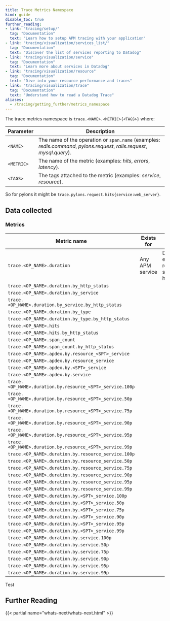 ```yaml
---
title: Trace Metrics Namespace
kind: guide
disable_toc: true
further_reading:
- link: "tracing/setup/"
  tag: "Documentation"
  text: "Learn how to setup APM tracing with your application"
- link: "tracing/visualization/services_list/"
  tag: "Documentation"
  text: "Discover the list of services reporting to Datadog"
- link: "tracing/visualization/service"
  tag: "Documentation"
  text: "Learn more about services in Datadog"
- link: "tracing/visualization/resource"
  tag: "Documentation"
  text: "Dive into your resource performance and traces"
- link: "tracing/visualization/trace"
  tag: "Documentation"
  text: "Understand how to read a Datadog Trace"
aliases:
  - /tracing/getting_further/metrics_namespace
---
```


The trace metrics namespace is `trace.<NAME>.<METRIC>{<TAGS>}` where:

| Parameter  | Description                                                                                                             |
|------------|-------------------------------------------------------------------------------------------------------------------------|
| `<NAME>`   | The name of the operation or `span.name` (examples: *redis.command*, *pylons.request*, *rails.request*, *mysql.query*). |
| `<METRIC>` | The name of the metric (examples: *hits*, *errors*, *latency*).                                                         |
| `<TAGS>`   | The tags attached to the metric (examples: *service*, *resource*).                                                      |

So for pylons it might be `trace.pylons.request.hits{service:web_server}`.

## Data collected
### Metrics

| Metric name                                               | Exists for      | Tags                                                                    |
|-----------------------------------------------------------|-----------------|-------------------------------------------------------------------------|
| `trace.<OP_NAME>.duration`                                | Any APM service | Datadog Agent, env, service, resource, second primary, http.status_code |
| `trace.<OP_NAME>.duration.by_http_status`                 |                 |                                                                         |
| `trace.<OP_NAME>.duration.by_service`                     |                 |                                                                         |
| `trace.<OP_NAME>.duration.by_service.by_http_status`      |                 |                                                                         |
| `trace.<OP_NAME>.duration.by_type`                        |                 |                                                                         |
| `trace.<OP_NAME>.duration.by_type.by_http_status`         |                 |                                                                         |
| `trace.<OP_NAME>.hits`                                    |                 |                                                                         |
| `trace.<OP_NAME>.hits.by_http_status`                     |                 |                                                                         |
| `trace.<OP_NAME>.span_count`                              |                 |                                                                         |
| `trace.<OP_NAME>.span_count.by_http_status`               |                 |                                                                         |
| `trace.<OP_NAME>.apdex.by.resource_<SPT>_service`         |                 |                                                                         |
| `trace.<OP_NAME>.apdex.by.resource_service`               |                 |                                                                         |
| `trace.<OP_NAME>.apdex.by.<SPT>_service`                  |                 |                                                                         |
| `trace.<OP_NAME>.apdex.by.service`                        |                 |                                                                         |
| `trace.<OP_NAME>.duration.by.resource_<SPT>_service.100p` |                 |                                                                         |
| `trace.<OP_NAME>.duration.by.resource_<SPT>_service.50p`  |                 |                                                                         |
| `trace.<OP_NAME>.duration.by.resource_<SPT>_service.75p`  |                 |                                                                         |
| `trace.<OP_NAME>.duration.by.resource_<SPT>_service.90p`  |                 |                                                                         |
| `trace.<OP_NAME>.duration.by.resource_<SPT>_service.95p`  |                 |                                                                         |
| `trace.<OP_NAME>.duration.by.resource_<SPT>_service.99p`  |                 |                                                                         |
| `trace.<OP_NAME>.duration.by.resource_service.100p`       |                 |                                                                         |
| `trace.<OP_NAME>.duration.by.resource_service.50p`        |                 |                                                                         |
| `trace.<OP_NAME>.duration.by.resource_service.75p`        |                 |                                                                         |
| `trace.<OP_NAME>.duration.by.resource_service.90p`        |                 |                                                                         |
| `trace.<OP_NAME>.duration.by.resource_service.95p`        |                 |                                                                         |
| `trace.<OP_NAME>.duration.by.resource_service.99p`        |                 |                                                                         |
| `trace.<OP_NAME>.duration.by.<SPT>_service.100p`          |                 |                                                                         |
| `trace.<OP_NAME>.duration.by.<SPT>_service.50p`           |                 |                                                                         |
| `trace.<OP_NAME>.duration.by.<SPT>_service.75p`           |                 |                                                                         |
| `trace.<OP_NAME>.duration.by.<SPT>_service.90p`           |                 |                                                                         |
| `trace.<OP_NAME>.duration.by.<SPT>_service.95p`           |                 |                                                                         |
| `trace.<OP_NAME>.duration.by.<SPT>_service.99p`           |                 |                                                                         |
| `trace.<OP_NAME>.duration.by.service.100p`                |                 |                                                                         |
| `trace.<OP_NAME>.duration.by.service.50p`                 |                 |                                                                         |
| `trace.<OP_NAME>.duration.by.service.75p`                 |                 |                                                                         |
| `trace.<OP_NAME>.duration.by.service.90p`                 |                 |                                                                         |
| `trace.<OP_NAME>.duration.by.service.95p`                 |                 |                                                                         |
| `trace.<OP_NAME>.duration.by.service.99p`                 |                 |                                                                         |

Test

## Further Reading

{{< partial name="whats-next/whats-next.html" >}}
